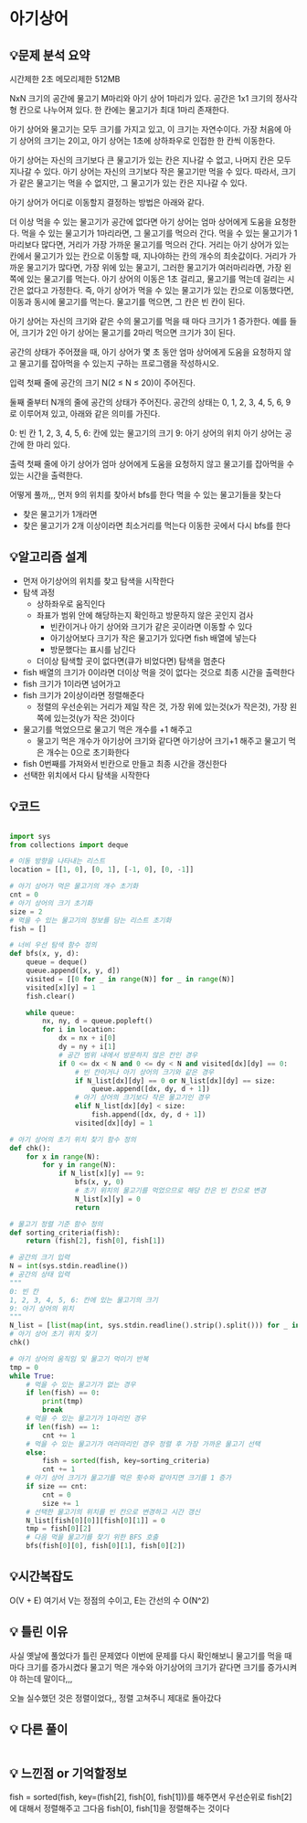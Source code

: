 # 아기상어

## 💡**문제 분석 요약**

시간제한 2초
메모리제한 512MB

NxN 크기의 공간에 물고기 M마리와 아기 상어 1마리가 있다. 공간은 1x1 크기의 정사각형 칸으로 나누어져 있다. 한 칸에는 물고기가 최대 1마리 존재한다.

아기 상어와 물고기는 모두 크기를 가지고 있고, 이 크기는 자연수이다. 
가장 처음에 아기 상어의 크기는 2이고, 
아기 상어는 1초에 상하좌우로 인접한 한 칸씩 이동한다.

아기 상어는 자신의 크기보다 큰 물고기가 있는 칸은 지나갈 수 없고, 나머지 칸은 모두 지나갈 수 있다. 
아기 상어는 자신의 크기보다 작은 물고기만 먹을 수 있다. 
따라서, 크기가 같은 물고기는 먹을 수 없지만, 그 물고기가 있는 칸은 지나갈 수 있다.

아기 상어가 어디로 이동할지 결정하는 방법은 아래와 같다.

더 이상 먹을 수 있는 물고기가 공간에 없다면 아기 상어는 엄마 상어에게 도움을 요청한다.
먹을 수 있는 물고기가 1마리라면, 그 물고기를 먹으러 간다.
먹을 수 있는 물고기가 1마리보다 많다면, 거리가 가장 가까운 물고기를 먹으러 간다.
거리는 아기 상어가 있는 칸에서 물고기가 있는 칸으로 이동할 때, 지나야하는 칸의 개수의 최솟값이다.
거리가 가까운 물고기가 많다면, 가장 위에 있는 물고기, 그러한 물고기가 여러마리라면, 가장 왼쪽에 있는 물고기를 먹는다.
아기 상어의 이동은 1초 걸리고, 물고기를 먹는데 걸리는 시간은 없다고 가정한다. 즉, 아기 상어가 먹을 수 있는 물고기가 있는 칸으로 이동했다면, 이동과 동시에 물고기를 먹는다. 물고기를 먹으면, 그 칸은 빈 칸이 된다.

아기 상어는 자신의 크기와 같은 수의 물고기를 먹을 때 마다 크기가 1 증가한다. 예를 들어, 크기가 2인 아기 상어는 물고기를 2마리 먹으면 크기가 3이 된다.

공간의 상태가 주어졌을 때, 아기 상어가 몇 초 동안 엄마 상어에게 도움을 요청하지 않고 물고기를 잡아먹을 수 있는지 구하는 프로그램을 작성하시오.

입력
첫째 줄에 공간의 크기 N(2 ≤ N ≤ 20)이 주어진다.

둘째 줄부터 N개의 줄에 공간의 상태가 주어진다. 공간의 상태는 0, 1, 2, 3, 4, 5, 6, 9로 이루어져 있고, 아래와 같은 의미를 가진다.

0: 빈 칸
1, 2, 3, 4, 5, 6: 칸에 있는 물고기의 크기
9: 아기 상어의 위치
아기 상어는 공간에 한 마리 있다.

출력
첫째 줄에 아기 상어가 엄마 상어에게 도움을 요청하지 않고 물고기를 잡아먹을 수 있는 시간을 출력한다.

어떻게 풀까,,,
먼저 9의 위치를 찾아서 bfs를 한다
먹을 수 있는 물고기들을 찾는다
- 찾은 물고기가 1개라면
- 찾은 물고기가 2개 이상이라면 최소거리를 먹는다
이동한 곳에서 다시 bfs를 한다


## 💡**알고리즘 설계**

* 먼저 아기상어의 위치를 찾고 탐색을 시작한다
* 탐색 과정
  * 상하좌우로 움직인다
  * 좌표가 범위 안에 해당하는지 확인하고 방문하지 않은 곳인지 검사
    * 빈칸이거나 아기 상어와 크기가 같은 곳이라면 이동할 수 있다
    * 아기상어보다 크기가 작은 물고기가 있다면 fish 배열에 넣는다
    * 방문했다는 표시를 남긴다
  * 더이상 탐색할 곳이 없다면(큐가 비었다면) 탐색을 멈춘다
* fish 배열의 크기가 0이라면 더이상 먹을 것이 없다는 것으로 최종 시간을 출력한다
* fish 크기가 1이라면 넘어가고 
* fish 크기가 2이상이라면 정렬해준다
  * 정렬의 우선순위는 거리가 제일 작은 것, 가장 위에 있는것(x가 작은것), 가장 왼쪽에 있는것(y가 작은 것)이다
* 물고기를 먹었으므로 물고기 먹은 개수를 +1 해주고 
  * 물고기 먹은 개수가 아기상어 크기와 같다면 아기상어 크기+1 해주고 물고기 먹은 개수는 0으로 초기화한다
* fish 0번째를 가져와서 빈칸으로 만들고 최종 시간을 갱신한다
* 선택한 위치에서 다시 탐색을 시작한다


## 💡코드

```python

import sys
from collections import deque

# 이동 방향을 나타내는 리스트
location = [[1, 0], [0, 1], [-1, 0], [0, -1]]

# 아기 상어가 먹은 물고기의 개수 초기화
cnt = 0
# 아기 상어의 크기 초기화
size = 2
# 먹을 수 있는 물고기의 정보를 담는 리스트 초기화
fish = []

# 너비 우선 탐색 함수 정의
def bfs(x, y, d):
    queue = deque()
    queue.append([x, y, d])
    visited = [[0 for _ in range(N)] for _ in range(N)]
    visited[x][y] = 1
    fish.clear()

    while queue:
        nx, ny, d = queue.popleft()
        for i in location:
            dx = nx + i[0]
            dy = ny + i[1]
            # 공간 범위 내에서 방문하지 않은 칸인 경우
            if 0 <= dx < N and 0 <= dy < N and visited[dx][dy] == 0:
                # 빈 칸이거나 아기 상어의 크기와 같은 경우
                if N_list[dx][dy] == 0 or N_list[dx][dy] == size:
                    queue.append([dx, dy, d + 1])
                # 아기 상어의 크기보다 작은 물고기인 경우
                elif N_list[dx][dy] < size:
                    fish.append([dx, dy, d + 1])
                visited[dx][dy] = 1

# 아기 상어의 초기 위치 찾기 함수 정의
def chk():
    for x in range(N):
        for y in range(N):
            if N_list[x][y] == 9:
                bfs(x, y, 0)
                # 초기 위치의 물고기를 먹었으므로 해당 칸은 빈 칸으로 변경
                N_list[x][y] = 0
                return

# 물고기 정렬 기준 함수 정의
def sorting_criteria(fish):
    return (fish[2], fish[0], fish[1])

# 공간의 크기 입력
N = int(sys.stdin.readline())
# 공간의 상태 입력
"""
0: 빈 칸
1, 2, 3, 4, 5, 6: 칸에 있는 물고기의 크기
9: 아기 상어의 위치
"""
N_list = [list(map(int, sys.stdin.readline().strip().split())) for _ in range(N)]
# 아기 상어 초기 위치 찾기
chk()

# 아기 상어의 움직임 및 물고기 먹이기 반복
tmp = 0
while True:
    # 먹을 수 있는 물고기가 없는 경우
    if len(fish) == 0:
        print(tmp)
        break
    # 먹을 수 있는 물고기가 1마리인 경우
    if len(fish) == 1:
        cnt += 1
    # 먹을 수 있는 물고기가 여러마리인 경우 정렬 후 가장 가까운 물고기 선택
    else:
        fish = sorted(fish, key=sorting_criteria)
        cnt += 1
    # 아기 상어 크기가 물고기를 먹은 횟수와 같아지면 크기를 1 증가
    if size == cnt:
        cnt = 0
        size += 1
    # 선택한 물고기의 위치를 빈 칸으로 변경하고 시간 갱신
    N_list[fish[0][0]][fish[0][1]] = 0
    tmp = fish[0][2]
    # 다음 먹을 물고기를 찾기 위한 BFS 호출
    bfs(fish[0][0], fish[0][1], fish[0][2])


```

## 💡시간복잡도
O(V + E) 여기서 V는 정점의 수이고, E는 간선의 수
O(N^2)

## 💡 틀린 이유
사실 옛날에 풀었다가 틀린 문제였다
이번에 문제를 다시 확인해보니 물고기를 먹을 때마다 크기를 증가시켰다
물고기 먹은 개수와 아기상어의 크기가 같다면 크기를 증가시켜야 하는데 말이다,,,

오늘 실수했던 것은 정렬이었다,, 정렬 고쳐주니 제대로 돌아갔다

## 💡 다른 풀이

```python

```

## 💡 느낀점 or 기억할정보
fish = sorted(fish, key=(fish[2], fish[0], fish[1]))를 해주면서
우선순위로 fish[2]에 대해서 정렬해주고 그다음 fish[0], fish[1]을 정렬해주는 것이다
